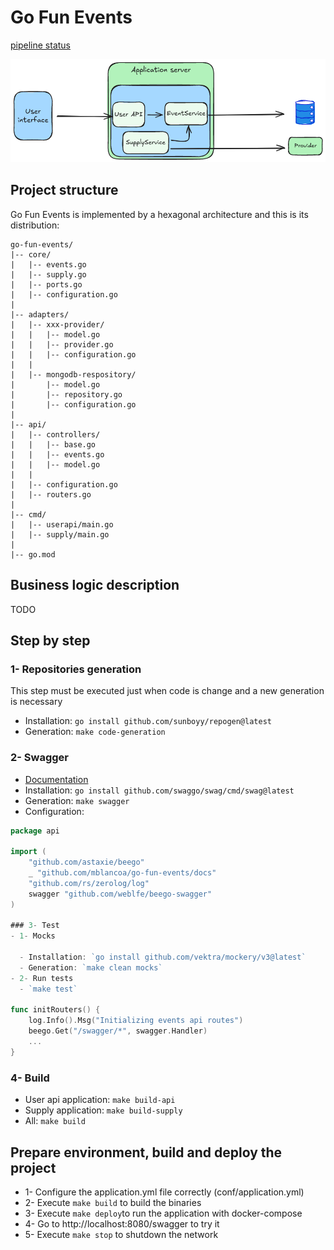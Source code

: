 # Go Fun Events
[pipeline status](https://github.com/mblancoa/go-fun-events/actions)

![Fun events schema](fun-events-diagram.png)
## Project structure
Go Fun Events is implemented by  a hexagonal architecture and this is its distribution:

```
go-fun-events/
|-- core/
|   |-- events.go
|   |-- supply.go
|   |-- ports.go
|   |-- configuration.go
|
|-- adapters/
|   |-- xxx-provider/
|   |   |-- model.go
|   |   |-- provider.go
|   |   |-- configuration.go
|   |
|   |-- mongodb-respository/
|       |-- model.go
|       |-- repository.go
|       |-- configuration.go
|
|-- api/
|   |-- controllers/
|   |   |-- base.go
|   |   |-- events.go
|   |   |-- model.go
|   |
|   |-- configuration.go
|   |-- routers.go
|
|-- cmd/
|   |-- userapi/main.go
|   |-- supply/main.go
|
|-- go.mod
```
## Business logic description
TODO

## Step by step
### 1- Repositories generation
This step must be executed just when code is change and a new generation is necessary

- Installation: `go install github.com/sunboyy/repogen@latest`
- Generation: `make code-generation`

### 2- Swagger
- [Documentation](https://github.com/swaggo/swag#declarative-comments-format)
- Installation: `go install github.com/swaggo/swag/cmd/swag@latest`
- Generation: `make swagger`
- Configuration:
```go
package api

import (
	"github.com/astaxie/beego"
	_ "github.com/mblancoa/go-fun-events/docs"
	"github.com/rs/zerolog/log"
	swagger "github.com/weblfe/beego-swagger"
)

### 3- Test
- 1- Mocks

  - Installation: `go install github.com/vektra/mockery/v3@latest`
  - Generation: `make clean mocks`
- 2- Run tests
  - `make test`

func initRouters() {
	log.Info().Msg("Initializing events api routes")
	beego.Get("/swagger/*", swagger.Handler)
	...
}
```
### 4- Build
- User api application: `make build-api`
- Supply application: `make build-supply`
- All: `make build`

## Prepare environment, build and deploy the project
- 1- Configure the application.yml file correctly (conf/application.yml)
- 2- Execute `make build` to build the binaries
- 3- Execute `make deploy`to run the application with docker-compose
- 4- Go to http://localhost:8080/swagger to try it
- 5- Execute `make stop` to shutdown the network

